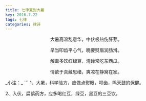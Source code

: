 ```yaml
---
title: 七律夏到大暑
key: 2016.7.22
tags: 七律
categories: 律诗
---
```


<p align="center">大暑高温乱意华，中伏极热伤肝芽。
</p>
<p align="center">早当叩齿平心气，晚要熨眉润肠滑。
</p>
<p align="center">解毒多饮红绿豆，清躁常吃东西瓜。
</p>
<p align="center">情欲于真藏思绪，爽凉在静窝在家。
</p>
_小注：_
```
1、大暑，科学验方，应做点熨眼，叩齿，鸣天鼓的保健。

2、入伏，扁鹊药方，应多喝红豆，绿豆，黑豆的三豆饮。

```